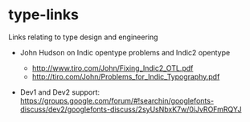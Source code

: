 # type-links
Links relating to type design and engineering

- John Hudson on Indic opentype problems and Indic2 opentype 
    - http://www.tiro.com/John/Fixing_Indic2_OTL.pdf
    - http://tiro.com/John/Problems_for_Indic_Typography.pdf
    
- Dev1 and Dev2 support: https://groups.google.com/forum/#!searchin/googlefonts-discuss/dev2/googlefonts-discuss/2syUsNbxK7w/0iJvROFmRQYJ


